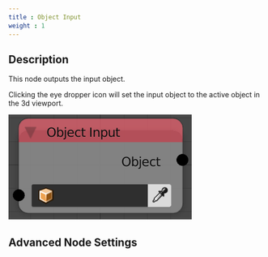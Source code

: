 ```yaml
---
title : Object Input
weight : 1
---
```


## Description

This node outputs the input object.

Clicking the eye dropper icon will set the input object to the active
object in the 3d viewport.

![image](object_input_node.png)

## Advanced Node Settings
